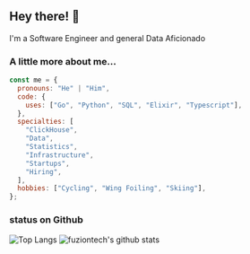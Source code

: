 ## Hey there! 👋

I'm a Software Engineer and general Data Aficionado 

### A little more about me...

```js
const me = {
  pronouns: "He" | "Him",
  code: {
    uses: ["Go", "Python", "SQL", "Elixir", "Typescript"],
  },
  specialties: [
    "ClickHouse",
    "Data",
    "Statistics",
    "Infrastructure",
    "Startups",
    "Hiring",
  ],
  hobbies: ["Cycling", "Wing Foiling", "Skiing"],
};
```

### status on Github

![Top Langs](https://github-readme-stats.vercel.app/api/top-langs/?username=fuziontech&hide=html)
![fuziontech's github stats](https://github-readme-stats.vercel.app/api?username=fuziontech&show_icons=true&count_private=true&line_height=40)
